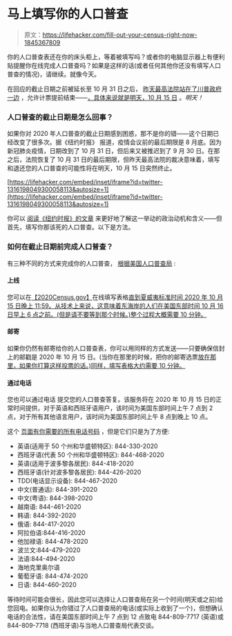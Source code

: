 # 马上填写你的人口普查

> 原文：<https://lifehacker.com/fill-out-your-census-right-now-1845367809>

你的人口普查表还在你的床头柜上，等着被填写吗？或者你的电脑显示器上有便利贴提醒你在线完成人口普查吗？如果是这样的话(或者任何其他你还没有填写人口普查的情况)，请继续。就像今天。



在回应的截止日期之前被延长至 10 月 31 日之后， [昨天最高法院站在了川普政府一边](https://www.nytimes.com/2020/10/13/us/supreme-court-census.html) ，允许计票提前结束——[，具体来说就是明天，10 月 15 日](https://www.census.gov/newsroom/press-releases/2020/2020-census-data-collection-ending.html?linkId=100000016508085) 。*明天！*

### 人口普查的截止日期是怎么回事？

如果你对 2020 年人口普查的截止日期感到困惑，那不是你的错——这个日期已经改变了很多次。据《纽约时报》 报道，疫情会议前的最后期限是 8 月底。因为新冠肺炎疫情，日期改到了 10 月 31 日，但后来又被推迟到了 9 月 30 日。在那之后，法院恢复了 10 月 31 日的最后期限，但昨天最高法院的裁决意味着，填写和退还您的人口普查的可能性将在明天，10 月 15 日突然终止。

 [https://lifehacker.com/embed/inset/iframe?id=twitter-1316198049300058113&autosize=1](https://lifehacker.com/embed/inset/iframe?id=twitter-1316198049300058113&autosize=1) 

你可以 [阅读《纽约时报》的文章](https://www.nytimes.com/2020/10/13/us/supreme-court-census.html) 来更好地了解这一举动的政治动机和含义——但首先，填写你那该死的人口普查。以下是方法。

### 如何在截止日期前完成人口普查？

有三种不同的方式来完成你的人口普查， [根据美国人口普查局](https://www.census.gov/newsroom/press-releases/2020/2020-census-data-collection-ending.html?linkId=100000016508085) :

#### **上线**

您可以在[【2020Census.gov】](https://2020census.gov)在线填写表格[直到夏威夷标准时间 2020 年 10 月 15 日晚上 11:59。从技术上来说，这意味着东海岸的人们在美国东部时间 10 月 16 日早上 6 点之前。(但是请不要等到那个时候。)整个过程大概需要 10 分钟。](http://2020census.gov)

#### **邮寄**

如果你仍然有邮寄给你的人口普查表，你可以用同样的方式发送——只要确保信封上的邮戳是 2020 年 10 月 15 日。(当你在那里的时候，把你的邮寄选票[放在那里，如果你打算这样投票的话。)同样，填写表格大约需要 10 分钟。](https://lifehacker.com/how-to-vote-by-mail-1843745080)

#### 通过电话

您也可以通过电话 提交您的人口普查答复。该服务将在 2020 年 10 月 15 日的正常时间提供，对于英语和西班牙语用户，该时间为美国东部时间上午 7 点到 2 点，对于所有其他语言用户，该时间为美国东部时间上午 8 点到晚上 10 点。

这个 [页面有你需要的所有电话号码](https://2020census.gov/en/ways-to-respond/responding-by-phone.html) ，但是它们只是为了方便:

*   英语(适用于 50 个州和华盛顿特区): 844-330-2020
*   西班牙语(代表 50 个州和华盛顿特区): 844-468-2020
*   英语(适用于波多黎各居民): 844-418-2020
*   西班牙语(针对波多黎各居民): 844-426-2020
*   TDD(电话显示设备): 844-467-2020
*   中文(普通话): 844-391-2020
*   中文(粤语): 844-398-2020
*   越南语: 844-461-2020
*   韩语: 844-392-2020
*   俄语: 844-417-2020
*   阿拉伯语:844-416-2020
*   他加禄语: 844-478-2020
*   波兰文:844-479-2020
*   法语:844-494-2020
*   海地克里奥尔语
*   葡萄牙语: 844-474-2020
*   日语: 844-460-2020

等待时间可能会很长，因此您可以选择让人口普查局在另一个时间(明天或之前)给您回电。如果你认为你错过了人口普查局的电话(或实际上收到了一个)，但想确认电话的合法性，请在美国东部时间上午 7 点到 12 点致电 844-809-7717 (英语)或 844-809-7718 (西班牙语)与当地人口普查局代表交谈。